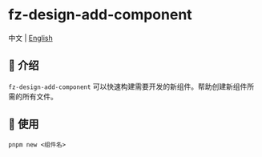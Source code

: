 # fz-design-add-component

中文 | <a href="https://github.com/fangzhioo/fz-design/blob/master/packages/fz-design-add-component/README.en-US.md">English</a>

## 🤟 介绍

`fz-design-add-component` 可以快速构建需要开发的新组件。帮助创建新组件所需的所有文件。

## 🌵 使用

```shell
pnpm new <组件名>
```
